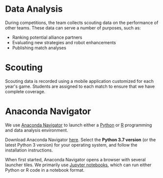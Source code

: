 # Data Analysis

During competitions, the team collects scouting data on the performance of other teams. These data can serve a number of purposes, such as:

* Ranking potential alliance partners
* Evaluating new strategies and robot enhancements
* Publishing match analyses

# Scouting

Scouting data is recorded using a mobile application customized for each year's game. Students are assigned to each match to ensure that we have complete coverage.

# Anaconda Navigator

We use [Anaconda Navigator](https://docs.anaconda.com/anaconda/navigator/) to launch either a [Python](http://www.python.org) or [R](https://www.r-project.org) programming and data analysis environment.

Download Anaconda Navigator [here](https://www.anaconda.com/download/). Select the **Python 3.7 version** (or the latest Python 3 version) for your operating system, and follow the installation instructions.

When first started, Anaconda Navigator opens a browser with several launcher tiles. We primarily use [Jupyter notebooks](https://jupyter.org/), which can run either Python or R code in a notebook format.
